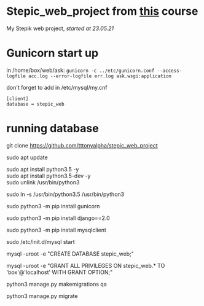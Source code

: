 # Stepic_web_project from [this](https://stepik.org/course/154/info) course
My Stepik web project, _started at 23.05.21_
# Gunicorn start up
in /home/box/web/ask: ```gunicorn -c ../etc/gunicorn.conf --access-logfile acc.log --error-logfile err.log ask.wsgi:application```


don't forget to add in /etc/mysql/my.cnf 
```
[client]  
database = stepic_web
```
# running database
git clone https://github.com/tttonyalpha/stepic_web_project 

sudo apt update  

sudo apt install python3.5 -y  
sudo apt install python3.5-dev -y  
sudo unlink /usr/bin/python3  

sudo ln -s /usr/bin/python3.5 /usr/bin/python3  

sudo python3 -m pip install gunicorn  

sudo python3 -m pip install django==2.0  

sudo python3 -m pip install mysqlclient  

  
  
sudo /etc/init.d/mysql start  

mysql -uroot -e "CREATE DATABASE stepic_web;"  

mysql -uroot -e "GRANT ALL PRIVILEGES ON stepic_web.* TO 'box'@'localhost' WITH GRANT OPTION;"  


python3 manage.py makemigrations qa  

python3 manage.py migrate  

